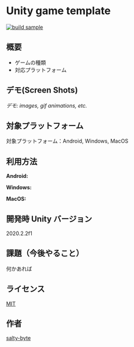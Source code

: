 # Unity game template

[![build sample](https://img.shields.io/badge/build-passing-brightgreen)](https://shields.io/category/build)

## 概要

- ゲームの種類
- 対応プラットフォーム

## デモ(Screen Shots)

_デモ: images, gif animations, etc._

## 対象プラットフォーム

対象プラットフォーム：Android, Windows, MacOS

## 利用方法

**Android:**

**Windows:**

**MacOS:**

## 開発時 Unity バージョン

2020.2.2f1

## 課題（今後やること）

何かあれば

## ライセンス

[MIT](/LICENSE)

## 作者

[salty-byte](https://github.com/salty-byte)
